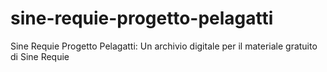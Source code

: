 # sine-requie-progetto-pelagatti
Sine Requie Progetto Pelagatti: Un archivio digitale per il materiale gratuito di Sine Requie
